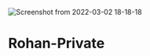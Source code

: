 ![Screenshot from 2022-03-02 18-18-18](https://user-images.githubusercontent.com/72019287/156364586-689bddee-a05b-48fc-bc98-a277de609314.png)
# Rohan-Private
